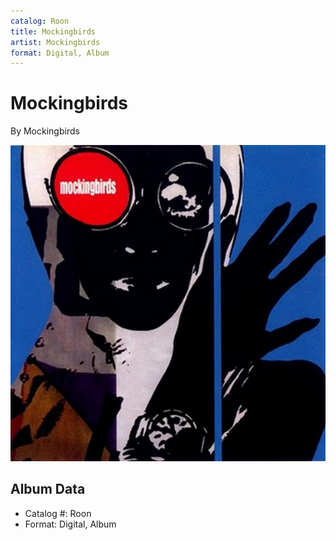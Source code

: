 ```yaml
---
catalog: Roon
title: Mockingbirds
artist: Mockingbirds
format: Digital, Album
---
```


# Mockingbirds

By Mockingbirds

![](../../assets/albumcovers/Mockingbirds-Mockingbirds.png)

## Album Data

- Catalog #: Roon
- Format: Digital, Album

